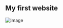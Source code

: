 ## My first website

![image](https://user-images.githubusercontent.com/58807892/229122637-9bbb5976-1384-4a57-97ce-bb6f601788a7.png)
